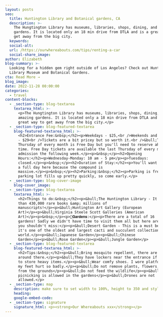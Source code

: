 ```yaml
---
layout: posts
seo:
  title: Huntington Library and Botanical gardens, CA
  description: >-
    The Hungtington Library has museums, libraries, shops, dining, and amazing
    gardens. It is located only an 18 min drive from DTLA and is a great way to
    get away from the big city.
  keywords:
  social-alt:
  url: /https://ourwhereabouts.com/tips/renting-a-car
  social-share_image:
author: Elizabeth
blog-summary: >-
  Looking for a hidden gem right outside of Los Angeles? Check out Huntington
  Library Museum and Botanical Gardens.
cta: Read More →
blog_image:
date: 2022-11-28 00:00:00
categories:
  - travel
content-blocks:
  - _section-type: blog-textarea
    textarea_html: >-
      <p>The Hungtington Library has museums, libraries, shops, dining, and
      amazing gardens. It is located only a 18 min drive from DTLA and is a
      great way to get away from the big city.</p>
  - _section-type: blog-featured-textarea
    blog-featured-textarea_html: >-
      <h2>Entrance Fee:&nbsp;</h2><p>Weekdays - $25,<br />Weekends and holidays
      - $29<br />Tickets are a bit pricey but so worth it.<br />&bull;The first
      Thursday of every month is Free Day but you'll need to reserve ahead of
      time. Free Day tickets are available the last Thursday of every month for
      admission the following week.</p><p>&nbsp;</p><h2>Opening
      Hours:</h2><p>Wednesday-Monday: 10 am - 5 pm</p><p>Tuesdays:
      closed.</p><p>&nbsp;</p><h2>Duration of Stay:</h2><p>You'll want to spend
      a full day here because the compound is
      massive.</p><p>&nbsp;</p><h2>Parking:&nbsp;</h2><p>Parking is free but the
      parking lot fills up pretty quickly, so come early.</p>
  - _section-type: blog-cover-image
    blog-cover_image:
  - _section-type: blog-textarea
    textarea_html: >-
      <h2>Things to do:&nbsp;</h2><p>&bull;The Huntington Library - It has more
      than 430,000 rare books &amp; millions of
      manuscripts!</p><p>&bull;Huntington Art Gallery (European
      Art)</p><p>&bull;Virginia Steele Scott Galleries (American
      Art)</p><p>&nbsp;</p><p>🌺𝐆𝐚𝐫𝐝𝐞𝐧𝐬:</p><p>There are a total of 16
      gardens! Sadly we didn't have time to visit them all but here are the ones
      you shouldn't miss:</p><p>&bull;Desert Garden - This is a must because
      it's one of the oldest and largest cacti and succulent collections in the
      world.</p><p>&bull;Japanese Garden</p><p>&bull;Chinese
      Garden</p><p>&bull;Rose Garden</p><p>&bull;Jungle Garden</p>
  - _section-type: blog-featured-textarea
    blog-featured-textarea_html: >-
      <h2>Tips:&nbsp;</h2><p>&bull;Bring mosquito repellent, there are many
      around there.</p><p>&bull;They have lockers near the entrance if you need
      to store heavy items.</p><p>&bull;Wear comfy shoes. I wore platforms and
      my feet hurt so badly.</p><p>&bull;Do not remove plants, flowers, or fruit
      from the grounds</p><p>&bull;Do not feed the wildlife</p><p>&bull;No
      picnicking is allowed in the gardens</p><p>&bull;Drones are not
      allowed.</p>
  - _section-type: map
    description: make sure to set width to 100%, height to 350 and style to border 2
    heading:
    google-embed-code:
  - _section-type: signature
    signature_html: <p><strong>Our Whereabouts xxx</strong></p>
---
```

